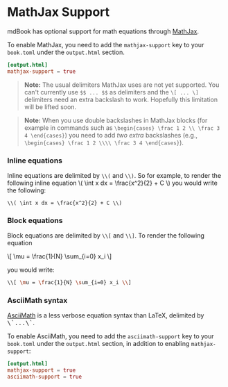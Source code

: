 # MathJax Support

mdBook has optional support for math equations through
[MathJax](https://www.mathjax.org/).

To enable MathJax, you need to add the `mathjax-support` key to your `book.toml`
under the `output.html` section.

```toml
[output.html]
mathjax-support = true
```

>**Note:** The usual delimiters MathJax uses are not yet supported. You can't
currently use `$$ ... $$` as delimiters and the `\[ ... \]` delimiters need an
extra backslash to work. Hopefully this limitation will be lifted soon.

>**Note:** When you use double backslashes in MathJax blocks (for example in
> commands such as `\begin{cases} \frac 1 2 \\ \frac 3 4 \end{cases}`) you need
> to add _two extra_ backslashes (e.g., `\begin{cases} \frac 1 2 \\\\ \frac 3 4
> \end{cases}`).


### Inline equations
Inline equations are delimited by `\\(` and `\\)`. So for example, to render the
following inline equation \\( \int x dx = \frac{x^2}{2} + C \\) you would write
the following:
```
\\( \int x dx = \frac{x^2}{2} + C \\)
```

### Block equations
Block equations are delimited by `\\[` and `\\]`. To render the following
equation

\\[ \mu = \frac{1}{N} \sum_{i=0} x_i \\]


you would write:

```bash
\\[ \mu = \frac{1}{N} \sum_{i=0} x_i \\]
```

### AsciiMath syntax

[AsciiMath](http://asciimath.org/) is a less verbose equation syntax than LaTeX, delimited by <kbd>\\\`...\\\`</kbd>.

To enable AsciiMath, you need to add the `asciimath-support` key to your `book.toml`
under the `output.html` section, in addition to enabling `mathjax-support`:

```toml
[output.html]
mathjax-support = true
asciimath-support = true
```